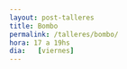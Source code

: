 ```yaml
---
layout: post-talleres
title: Bombo
permalink: /talleres/bombo/
hora: 17 a 19hs
dia:   [viernes]
---
```

